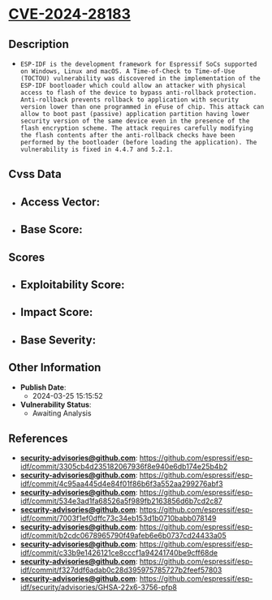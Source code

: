 
# [CVE-2024-28183](https://cve.mitre.org/cgi-bin/cvename.cgi?name=CVE-2024-28183)

## Description

- `ESP-IDF is the development framework for Espressif SoCs supported on Windows, Linux and macOS. A Time-of-Check to Time-of-Use (TOCTOU) vulnerability was discovered in the implementation of the ESP-IDF bootloader which could allow an attacker with physical access to flash of the device to bypass anti-rollback protection. Anti-rollback prevents rollback to application with security version lower than one programmed in eFuse of chip. This attack can allow to boot past (passive) application partition having lower security version of the same device even in the presence of the flash encryption scheme. The attack requires carefully modifying the flash contents after the anti-rollback checks have been performed by the bootloader (before loading the application). The vulnerability is fixed in 4.4.7 and 5.2.1.`

## Cvss Data

- **Access Vector**:
  - 
- **Base Score**:
  - 

## Scores

- **Exploitability Score**:
  - 
- **Impact Score**:
  - 
- **Base Severity**:
  - 

## Other Information

- **Publish Date**:
  - 2024-03-25 15:15:52
- **Vulnerability Status**:
  - Awaiting Analysis

## References

- **security-advisories@github.com**: https://github.com/espressif/esp-idf/commit/3305cb4d235182067936f8e940e6db174e25b4b2
- **security-advisories@github.com**: https://github.com/espressif/esp-idf/commit/4c95aa445d4e84f01f86b6f3a552aa299276abf3
- **security-advisories@github.com**: https://github.com/espressif/esp-idf/commit/534e3ad1fa68526a5f989fb2163856d6b7cd2c87
- **security-advisories@github.com**: https://github.com/espressif/esp-idf/commit/7003f1ef0dffc73c34eb153d1b0710babb078149
- **security-advisories@github.com**: https://github.com/espressif/esp-idf/commit/b2cdc0678965790f49afeb6e6b0737cd24433a05
- **security-advisories@github.com**: https://github.com/espressif/esp-idf/commit/c33b9e1426121ce8cccf1a94241740be9cff68de
- **security-advisories@github.com**: https://github.com/espressif/esp-idf/commit/f327ddf6adab0c28d395975785727b2feef57803
- **security-advisories@github.com**: https://github.com/espressif/esp-idf/security/advisories/GHSA-22x6-3756-pfp8
